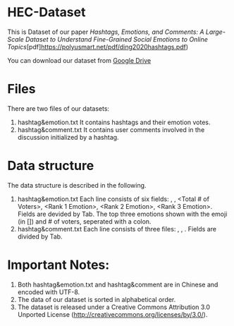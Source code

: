 # HEC-Dataset
This is Dataset of our paper *Hashtags, Emotions, and Comments: A Large-Scale Dataset to Understand Fine-Grained Social Emotions to Online Topics*[pdf]https://polyusmart.net/pdf/ding2020hashtags.pdf)

You can download our dataset from [Google Drive](https://drive.google.com/drive/folders/14Dc-M_KvrV_AXRxIlvqJXBTmH4rNIeqp?usp=sharing)

# Files
There are two files of our datasets:

1. hashtag&emotion.txt
It contains hashtags and their emotion votes.
2. hashtag&comment.txt
It contains user comments involved in the discussion initialized by a hashtag.

# Data structure
The data structure is described in the following.

1. hashtag&emotion.txt
	Each line consists of six fields: <Hashtag ID>, <Hashtag Text>, <Total # of Voters>, <Rank 1 Emotion>, <Rank 2 Emotion>, <Rank 3 Emotion>. Fields are devided by Tab. The top three emotions shown with the emoji (in []) and # of voters, seperated with a colon.
2. hashtag&comment.txt
	Each line consists of three files: <Comment ID>, <Hashtag ID>, <Comment Text>. Fields are divided by Tab.

# Important Notes:
1. Both hashtag&emotion.txt and hashtag&comment are in Chinese and encoded with UTF-8.
2. The data of our dataset is sorted in alphabetical order.
3. The dataset is released under a Creative Commons Attribution 3.0 Unported License (http://creativecommons.org/licenses/by/3.0/).
